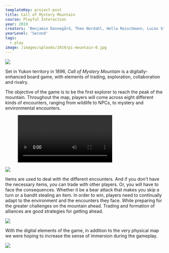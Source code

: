 ```yaml
---
templateKey: project-post
title: Call of Mystery Mountain
course: Playful Interaction
year: 2019
creators: 'Benjamin Dannegård, Theo Nordahl, Hella Reischmann, Lucas Stenberg, Karl Söderby'
yearLevel: 'Second'
tags:
  - play
image: /images/uploads/2019/pi-mountain-0.jpg
---
```



![](/images/uploads/2019/pi-mountain-3.jpg)

Set in Yukon territory in 1896, _Call of Mystery Mountain_ is a digitally-enhanced board game, with elements of trading, exploration, collaboration and rivalry.

The objective of the game is to be the first explorer to reach the peak of the mountain. Throughout the map, players will come across eight different kinds of encounters, ranging from wildlife to NPCs, to mystery and environmental encounters.

<figure>
<video controls src="https://api.kaltura.nordu.net/p/326/sp/0/playManifest/entryId/0_kv47qx3g/format/url/flavorParamId/0/video.mp4"></video>
</figure>

![](/images/uploads/2019/pi-mountain-2.jpg)

Items are used to deal with the different encounters. And if you don't have the necessary items, you can trade with other players. Or, you will have to face the consequences. Whether it be a bear attack that makes you skip a turn  or a bandit stealing an item. In order to win, players need to continually adapt to the environment and the encounters they face. While preparing for the greater challenges on the mountain ahead. Trading and formation of alliances are good strategies for getting ahead.

![](/images/uploads/2019/pi-mountain-1.jpg)

With the digital elements of the game, in addition to the very physical map we were hoping to increase the sense of immersion during the gameplay. 


![](/images/uploads/2019/pi-mountain-4.jpg)
